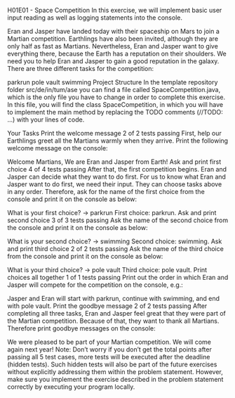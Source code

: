H01E01 - Space Competition
In this exercise, we will implement basic user input reading as well as logging statements into the console.

Eran and Jasper have landed today with their spaceship on Mars to join a Martian competition. Earthlings have also been invited, although they are only half as fast as Martians. Nevertheless, Eran and Jasper want to give everything there, because the Earth has a reputation on their shoulders. We need you to help Eran and Jasper to gain a good reputation in the galaxy. There are three different tasks for the competition:

parkrun
pole vault
swimming
Project Structure
In the template repository folder src/de/in/tum/ase you can find a file called SpaceCompetition.java, which is the only file you have to change in order to complete this exercise. In this file, you will find the class SpaceCompetition, in which you will have to implement the main method by replacing the TODO comments (//TODO: ...) with your lines of code.

Your Tasks
 Print the welcome message 2 of 2 tests passing
First, help our Earthlings greet all the Martians warmly when they arrive. Print the following welcome message on the console:

Welcome Martians, We are Eran and Jasper from Earth!
 Ask and print first choice 4 of 4 tests passing
After that, the first competition begins. Eran and Jasper can decide what they want to do first. For us to know what Eran and Jasper want to do first, we need their input. They can choose tasks above in any order. Therefore, ask for the name of the first choice from the console and print it on the console as below:

What is your first choice?
-> parkrun
First choice: parkrun.
 Ask and print second choice 3 of 3 tests passing
Ask the name of the second choice from the console and print it on the console as below:

What is your second choice?
-> swimming
Second choice: swimming.
 Ask and print third choice 2 of 2 tests passing
Ask the name of the third choice from the console and print it on the console as below:

What is your third choice?
-> pole vault
Third choice: pole vault.
 Print choices all together 1 of 1 tests passing
Print out the order in which Eran and Jasper will compete for the competition on the console, e.g.:

Jasper and Eran will start with parkrun, continue with swimming, and end with pole vault.
 Print the goodbye message 2 of 2 tests passing
After completing all three tasks, Eran and Jasper feel great that they were part of the Martian competition. Because of that, they want to thank all Martians. Therefore print goodbye messages on the console:

We were pleased to be part of your Martian competition.
We will come again next year!
Note: Don’t worry if you don’t get the total points after passing all 5 test cases, more tests will be executed after the deadline (hidden tests). Such hidden tests will also be part of the future exercises without explicitly addressing them within the problem statement. However, make sure you implement the exercise described in the problem statement correctly by executing your program locally.
